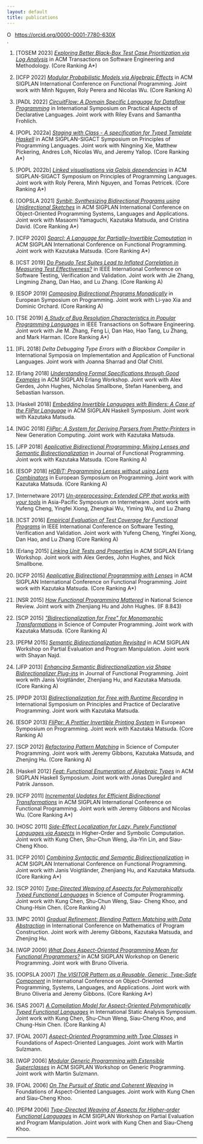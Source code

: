```yaml
---
layout: default
title: publications
---
```


<div itemscope itemtype="https://schema.org/Person"><a itemprop="sameAs" content="https://orcid.org/0000-0001-7780-630X" href="https://orcid.org/0000-0001-7780-630X" target="orcid.widget" rel="me noopener noreferrer" style="vertical-align:top;"><img src="https://orcid.org/sites/default/files/images/orcid_16x16.png" style="width:1em;margin-right:.5em;" alt="ORCID iD icon">https://orcid.org/0000-0001-7780-630X</a></div>.


1. [TOSEM 2023] [*Exploring Better Black-Box Test Case Prioritization via Log Analysis*](./Papers/TOSEM23.pdf) in ACM Transactions on Software Engineering and Methodology. (Core Ranking A*)

1. [ICFP 2022] [*Modular Probabilistic Models via Algebraic Effects*](./Papers/ICFP22.pdf) in ACM SIGPLAN International Conferenceon Functional Programming. Joint work with Minh Nguyen, Roly Perera and Nicolas Wu. (Core Ranking A)1. [PADL 2022] [*CircuitFlow: A Domain Specific Language for Dataflow Programming*](./Papers/PADL22.pdf) in International Symposium on Practical Aspects of Declarative Languages. Joint work with Riley Evans and Samantha Frohlich.1. [POPL 2022a] [*Staging with Class - A specification for Typed Template Haskell*](./Papers/POPL22a.pdf) in ACM SIGPLAN-SIGACT Symposium on Principles of Programming Languages. Joint work with Ningning Xie, Matthew Pickering, Andres Loh, Nicolas Wu, and Jeremy Yallop.(Core Ranking A*)

1. [POPL 2022b] [*Linked visualisations via Galois dependencies*](./Papers/POPL22b.pdf) in ACM SIGPLAN-SIGACT Symposium on Principles of Programming Languages. Joint work with Roly Perera, Minh Nguyen, and Tomas Petricek.(Core Ranking A*)

1. [OOPSLA 2021] [*Synbit: Synthesizing Bidirectional Programs using Unidirectional Sketches*](./Papers/oopsla21.pdf) in ACM SIGPLAN International Conferenceon Object-Oriented Programming Systems, Languages and Applications. Joint work with Masaomi Yamaguchi, Kazutaka Matsuda, and Cristina David.(Core Ranking A*)

1. [ICFP 2020] [*Sparcl: A Language for Partially-Invertible Computation*](./Papers/ICFP20.pdf) in ACM SIGPLAN International Conferenceon Functional Programming. Joint work with Kazutaka Matsuda.(Core Ranking A*)

1. [ICST 2019] [*Do Pseudo Test Suites Lead to Inflated Correlation in Measuring Test Effectiveness?*](./Papers/ICST19.pdf) in IEEE International Conference on Software Testing, Verification and Validation. Joint work with Jie Zhang, Lingming Zhang, Dan Hao, and Lu Zhang. (Core Ranking A)

1. [ESOP 2019] [*Composing Bidirectional Programs Monadically*](./Papers/ESOP19.pdf) in European Symposium on Programming. Joint work with Li-yao Xia and Dominic Orchard. (Core Ranking A)

1. [TSE 2019] [*A Study of Bug Resolution Characteristics inPopular Programming Languages*](./Papers/TSE19.pdf) in IEEE Transactions on Software Engineering.Joint work with Jie M. Zhang, Feng Li, Dan Hao, Hao Tang, Lu Zhang, and Mark Harman. (Core Ranking A*)

1. [IFL 2018] *Delta Debugging Type Errors with a Blackbox Compiler* in International Symposia onImplementation and Application of Functional Languages. Joint work with Joanna Sharradand Olaf Chitil.
1. [Erlang 2018] [*Understanding Formal Specifications through Good Examples*](./Papers/Erlang18.pdf) in ACM SIGPLAN ErlangWorkshop. Joint work with Alex Gerdes, John Hughes, Nicholas Smallbone, StefanHanenberg, and Sebastian Ivarsson.
1. [Haskell 2018] [*Embedding Invertible Languages with Binders: A Case of the FliPpr Language*](./Papers/Haskell18.pdf) in ACMSIGPLAN Haskell Symposium. Joint work with Kazutaka Matsuda.

1. [NGC 2018] [*FliPpr: A System for Deriving Parsers from Pretty-Printers*](./Papers/NGC18.pdf) in New Generation Computing.Joint work with Kazutaka Matsuda.
1. [JFP 2018] [*Applicative Bidirectional Programming: Mixing Lenses and Semantic Bidirectionalization*](./Papers/JFP18.pdf)in Journal of Functional Programming. Joint work with Kazutaka Matsuda. (Core Ranking A)
1. [ESOP 2018] [*HOBiT: Programming Lenses without using Lens Combinators*](./Papers/ESOP18.pdf) in European Symposiumon Programming. Joint work with Kazutaka Matsuda.(Core Ranking A)
1. [Internetware 2017] [*Un-preprocessing: Extended CPP that works with your tools*](./Papers/Internetware17.pdf) in Asia-Pacific Symposiumon Internetware. Joint work with Yufeng Cheng, Yingfei Xiong, Zhengkai Wu, Yiming Wu,and Lu Zhang

1. [ICST 2016] [*Empirical Evaluation of Test Coverage for Functional Programs*](./Papers/ICST16.pdf) in IEEE InternationalConference on Software Testing, Verification and Validation. Joint work with YufengCheng, Yingfei Xiong, Dan Hao, and Lu Zhang(Core Ranking A)

1. [Erlang 2015] [*Linking Unit Tests and Properties*](./Papers/Erlang15.pdf) in ACM SIGPLAN Erlang Workshop. Joint work withAlex Gerdes, John Hughes, and Nick Smallbone.1. [ICFP 2015] [*Applicative Bidirectional Programming with Lenses*](./Papers/ICFP15.pdf) in ACM SIGPLAN International Conferenceon Functional Programming. Joint work with Kazutaka Matsuda.(Core Ranking A*)

1. [NSR 2015] [*How Functional Programming Mattered*](./Papers/NSR15.pdf) in National Science Review. Joint work withZhenjiang Hu and John Hughes. (IF 8.843)
1. [SCP 2015] [*"Bidirectionalization for Free" for Monomorphic Transformations*](./Papers/SCP15.pdf) in Science of ComputerProgramming. Joint work with Kazutaka Matsuda. (Core Ranking A)
1. [PEPM 2015] [*Semantic Bidirectionalization Revisited*](./Papers/PEPM15.pdf) in ACM SIGPLAN Workshop on Partial Evaluationand Program Manipulation. Joint work with Shayan Najd.1. [JFP 2013] [*Enhancing Semantic Bidirectionalization via Shape Bidirectionalizer Plug-ins*](./Papers/JFP13.pdf) in Journal ofFunctional Programming. Joint work with Janis Voigtländer, Zhenjiang Hu, and KazutakaMatsuda. (Core Ranking A)
1. [PPDP 2013] [*Bidirectionalization for Free with Runtime Recording*](./Papers/PPDP13.pdf) in International Symposium on Principlesand Practice of Declarative Programming. Joint work with Kazutaka Matsuda.1. [ESOP 2013] [*FliPpr: A Prettier Invertible Printing System*](./Papers/ESOP13.pdf) in European Symposium on Programming.Joint work with Kazutaka Matsuda.(Core Ranking A)

1. [SCP 2012] [*Refactoring Pattern Matching*](./Papers/SCP12.pdf) in Science of Computer Programming. Joint work withJeremy Gibbons, Kazutaka Matsuda, and Zhenjing Hu. (Core Ranking A)
2. [Haskell 2012] [*Feat: Functional Enumeration of Algebraic Types*](./Papers/Haskell12.pdf) in ACM SIGPLAN Haskell Symposium.Joint work with Jonas Duregård and Patrik Jansson.1. [ICFP 2011] [*Incremental Updates for Efficient Bidirectional Transformations*](./Papers/ICFP11.pdf) in ACM SIGPLAN InternationalConference on Functional Programming. Joint work with Jeremy Gibbons andNicolas Wu.(Core Ranking A*)

1. [HOSC 2011] [*Side-Effect Localization for Lazy, Purely Functional Languages via Aspects*](./Papers/HOSC11.pdf) in Higher-Orderand Symbolic Computation. Joint work with Kung Chen, Shu-Chun Weng, Jia-Yin Lin,and Siau-Cheng Khoo.
1. [ICFP 2010] [*Combining Syntactic and Semantic Bidirectionalization*](./Papers/ICFP10.pdf) in ACM SIGPLAN InternationalConference on Functional Programming. Joint work with Janis Voigtländer, Zhenjiang Hu,and Kazutaka Matsuda.(Core Ranking A*)

1. [SCP 2010] [*Type-Directed Weaving of Aspects for Polymorphically Typed Functional Languages*](./Papers/SCP10.pdf) inScience of Computer Programming. Joint work with Kung Chen, Shu-Chun Weng, Siau-Cheng Khoo, and Chung-Hsin Chen. (Core Ranking A)
1. [MPC 2010] [*Gradual Refinement: Blending Pattern Matching with Data Abstraction*](./Papers/MPC10.pdf) in InternationalConference on Mathematics of Program Construction. Joint work with Jeremy Gibbons,Kazutaka Matsuda, and Zhenjing Hu.1. [WGP 2009] [*What Does Aspect-Oriented Programming Mean for Functional Programmers?*](./Papers/WGP09.pdf) in ACMSIGPLAN Workshop on Generic Programming. Joint work with Bruno Oliveria.1. [OOPSLA 2007] [*The VISITOR Pattern as a Reusable, Generic, Type-Safe Component*](./Papers/OOPSLA07.pdf) in InternationalConference on Object-Oriented Programming, Systems, Languages, and Applications.Joint work with Bruno Oliveria and Jeremy Gibbons.(Core Ranking A*)1. [SAS 2007] [*A Compilation Model for Aspect-Oriented Polymorphically Typed Functional Languages*](./Papers/SAS07.pdf)in International Static Analysis Symposium. Joint work with Kung Chen, Shu-Chun Weng,Siau-Cheng Khoo, and Chung-Hsin Chen.(Core Ranking A)
1. [FOAL 2007] [*Aspect-Oriented Programming with Type Classes*](./Papers/FOAL07.pdf) in Foundations of Aspect-Oriented Languages.Joint work with Martin Sulzmann.1. [WGP 2006] [*Modular Generic Programming with Extensible Superclasses*](./Papers/WGP06.pdf) in ACM SIGPLAN Workshopon Generic Programming. Joint work with Martin Sulzmann.1. [FOAL 2006] [*On The Pursuit of Static and Coherent Weaving*](./Papers/FOAL06.pdf) in Foundations of Aspect-OrientedLanguages. Joint work with Kung Chen and Siau-Cheng Khoo.1. [PEPM 2006] [*Type-Directed Weaving of Aspects for Higher-order Functional Languages*](./Papers/PEPM06.pdf) in ACM SIGPLANWorkshop on Partial Evaluation and Program Manipulation. Joint work with KungChen and Siau-Cheng Khoo.---

